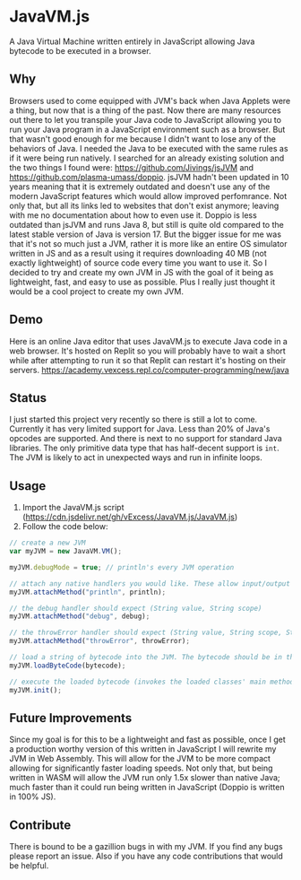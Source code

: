 # JavaVM.js
A Java Virtual Machine written entirely in JavaScript allowing Java bytecode to be executed in a browser.

## Why
Browsers used to come equipped with JVM's back when Java Applets were a thing, but now that is a thing of the past. Now there are many resources out there to let you transpile your Java code to JavaScript allowing you to run your Java program in a JavaScript environment such as a browser. But that wasn't good enough for me because I didn't want to lose any of the behaviors of Java. I needed the Java to be executed with the same rules as if it were being run natively. I searched for an already existing solution and the two things I found were: https://github.com/Jivings/jsJVM and https://github.com/plasma-umass/doppio. jsJVM hadn't been updated in 10 years meaning that it is extremely outdated and doesn't use any of the modern JavaScript features which would allow improved perfomrance. Not only that, but all its links led to websites that don't exist anymore; leaving with me no documentation about how to even use it. Doppio is less outdated than jsJVM and runs Java 8, but still is quite old compared to the latest stable version of Java is version 17. But the bigger issue for me was that it's not so much just a JVM, rather it is more like an entire OS simulator written in JS and as a result using it requires downloading 40 MB (not exactly lightweight) of source code every time you want to use it. So I decided to try and create my own JVM in JS with the goal of it being as lightweight, fast, and easy to use as possible. Plus I really just thought it would be a cool project to create my own JVM.

## Demo
Here is an online Java editor that uses JavaVM.js to execute Java code in a web browser. It's hosted on Replit so you will probably have to wait a short while after attempting to run it so that Replit can restart it's hosting on their servers.
https://academy.vexcess.repl.co/computer-programming/new/java

## Status
I just started this project very recently so there is still a lot to come.
Currently it has very limited support for Java. 
Less than 20% of Java's opcodes are supported.
And there is next to no support for standard Java libraries. The only primitive data type that has half-decent support is `int`. The JVM is likely to act in unexpected ways and run in infinite loops.

## Usage
1) Import the JavaVM.js script (https://cdn.jsdelivr.net/gh/vExcess/JavaVM.js/JavaVM.js)
2) Follow the code below:
```javascript
// create a new JVM
var myJVM = new JavaVM.VM();

myJVM.debugMode = true; // println's every JVM operation

// attach any native handlers you would like. These allow input/output from JavaScript
myJVM.attachMethod("println", println);

// the debug handler should expect (String value, String scope)
myJVM.attachMethod("debug", debug);

// the throwError handler should expect (String value, String scope, String code)
myJVM.attachMethod("throwError", throwError);

// load a string of bytecode into the JVM. The bytecode should be in the format returned by calling `javap -c -p -v Example.class`
myJVM.loadByteCode(bytecode);

// execute the loaded bytecode (invokes the loaded classes' main method)
myJVM.init();
```

## Future Improvements
Since my goal is for this to be a lightweight and fast as possible, once I get a production worthy version of this written in JavaScript I will rewrite my JVM in Web Assembly. This will allow for the JVM to be more compact allowing for significantly faster loading speeds. Not only that, but being written in WASM will allow the JVM run only 1.5x slower than native Java; much faster than it could run being written in JavaScript (Doppio is written in 100% JS).

## Contribute
There is bound to be a gazillion bugs in with my JVM.
If you find any bugs please report an issue.
Also if you have any code contributions that would be helpful.

